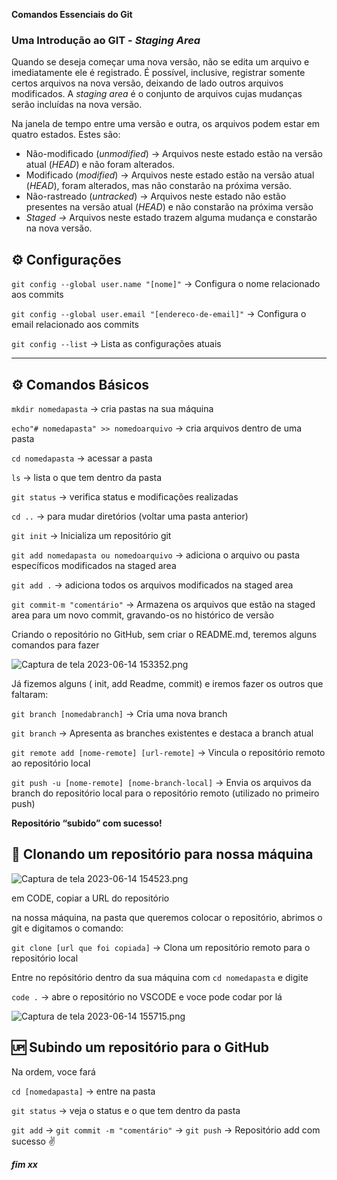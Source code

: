 **Comandos Essenciais do Git**

### Uma Introdução ao GIT - *Staging Area*

Quando se deseja começar uma nova versão, não se edita um arquivo e imediatamente ele é registrado. É possível, inclusive, registrar somente certos arquivos na nova versão, deixando de lado outros arquivos modificados. A *staging area* é o conjunto de arquivos cujas mudanças serão incluídas na nova versão.

Na janela de tempo entre uma versão e outra, os arquivos podem estar em quatro estados. Estes são:

- Não-modificado (*unmodified*) → Arquivos neste estado estão na versão atual (*HEAD*) e não foram alterados.
- Modificado (*modified*) → Arquivos neste estado estão na versão atual (*HEAD*), foram alterados, mas não constarão na próxima versão.
- Não-rastreado (*untracked*) → Arquivos neste estado não estão presentes na versão atual (*HEAD*) e não constarão na próxima versão
- *Staged →* Arquivos neste estado trazem alguma mudança e constarão na nova versão.

## ⚙️ Configurações

`git config --global user.name "[nome]"` → Configura o nome relacionado aos commits

`git config --global user.email "[endereco-de-email]"` → Configura o email relacionado aos commits

`git config --list` → Lista as configurações atuais

---

## ⚙️ Comandos Básicos

`mkdir nomedapasta` → cria pastas na sua máquina

`echo"# nomedapasta" >> nomedoarquivo` → cria arquivos dentro de uma pasta

`cd nomedapasta` → acessar a pasta

`ls` → lista o que tem dentro da pasta

`git status` →  verifica status e modificações realizadas

`cd ..` → para mudar diretórios (voltar uma pasta anterior)

`git init` → Inicializa um repositório git

`git add nomedapasta ou nomedoarquivo` → adiciona o arquivo ou pasta específicos modificados na staged area

`git add .` →  adiciona todos os arquivos modificados na staged area

`git commit-m "comentário"` → Armazena os arquivos que estão na staged area para um novo commit, gravando-os no histórico de versão

Criando o repositório no GitHub, sem criar o README.md, teremos alguns comandos para fazer

![Captura de tela 2023-06-14 153352.png](https://s3-us-west-2.amazonaws.com/secure.notion-static.com/7e9d94b3-f7b8-4a8a-ad93-48000f35a834/Captura_de_tela_2023-06-14_153352.png)

Já fizemos alguns ( init, add Readme, commit) e iremos fazer os outros que faltaram:

`git branch [nomedabranch]` → Cria uma nova branch

`git branch` → Apresenta as branches existentes e destaca a branch atual

`git remote add [nome-remote] [url-remote]` → Vincula o repositório remoto ao repositório local

`git push -u [nome-remote] [nome-branch-local]` → Envia os arquivos da branch do repositório local para o repositório remoto (utilizado no primeiro push)

**Repositório “subido” com sucesso!**

## 🧬 Clonando um repositório para nossa máquina

![Captura de tela 2023-06-14 154523.png](https://s3-us-west-2.amazonaws.com/secure.notion-static.com/1f596c34-5aae-46bc-a428-be28eef0199c/Captura_de_tela_2023-06-14_154523.png)

em CODE, copiar a URL do repositório

na nossa máquina, na pasta que queremos colocar o repositório, abrimos o git e digitamos o comando:

`git clone [url que foi copiada]`  → Clona um repositório remoto para o repositório local

Entre no repósitório dentro da sua máquina com `cd nomedapasta` e digite 

`code .` → abre o repositório no VSCODE e voce pode codar por lá

![Captura de tela 2023-06-14 155715.png](https://s3-us-west-2.amazonaws.com/secure.notion-static.com/3595c63c-fecf-4920-8407-e5ef536a28be/Captura_de_tela_2023-06-14_155715.png)

## 🆙 Subindo um repositório para o GitHub

  

Na ordem, voce fará

                                                                               
`cd [nomedapasta]`  → entre na pasta

`git status`  → veja o status e o que tem dentro da pasta

`git add`  → `git commit -m "comentário"`  → `git push`  → Repositório add com sucesso ✌️

***fim xx***
